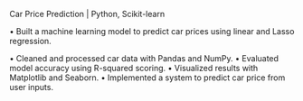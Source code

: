 Car Price Prediction | Python, Scikit-learn

•	Built a machine learning model to predict car prices using linear and Lasso regression.

•	Cleaned and processed car data with Pandas and NumPy.
•	Evaluated model accuracy using R-squared scoring.
•	Visualized results with Matplotlib and Seaborn.
•	Implemented a system to predict car price from user inputs.
